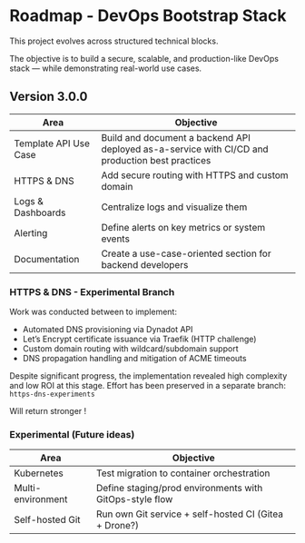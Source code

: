 # Roadmap - DevOps Bootstrap Stack

This project evolves across structured technical blocks.

The objective is to build a secure, scalable, and production-like DevOps stack — while demonstrating real-world use cases.

## Version 3.0.0

| Area                  | Objective                                                                                       |
| --------------------- | ----------------------------------------------------------------------------------------------- |
| Template API Use Case | Build and document a backend API deployed as-a-service with CI/CD and production best practices |
| HTTPS & DNS           | Add secure routing with HTTPS and custom domain                                                 |
| Logs & Dashboards     | Centralize logs and visualize them                                                              |
| Alerting              | Define alerts on key metrics or system events                                                   |
| Documentation         | Create a use-case-oriented section for backend developers                                       |

### HTTPS & DNS - Experimental Branch

Work was conducted between to implement:

- Automated DNS provisioning via Dynadot API  
- Let’s Encrypt certificate issuance via Traefik (HTTP challenge)  
- Custom domain routing with wildcard/subdomain support  
- DNS propagation handling and mitigation of ACME timeouts  

Despite significant progress, the implementation revealed high complexity and low ROI at this stage. 
Effort has been preserved in a separate branch:  
`https-dns-experiments`

Will return stronger !

### Experimental (Future ideas)

| Area              | Objective                                               |
| ----------------- | ------------------------------------------------------- |
| Kubernetes        | Test migration to container orchestration               |
| Multi-environment | Define staging/prod environments with GitOps-style flow |
| Self-hosted Git   | Run own Git service + self-hosted CI (Gitea + Drone?)   |
